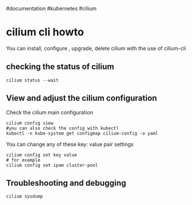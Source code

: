 #documentation #kubernetes #cilium 
# cilium cli howto
You can install, configure , upgrade, delete cilium with the use of cilium-cli

## checking the status of cilium
```
cilium status --wait
```

## View and adjust the cilium configuration
Check the cilium main configuration
```
cilium config view
#you can also check the config with kubectl
kubectl -n kube-system get configmap cilium-config -o yaml
```

You can change any of these key: value pair settings
```
cilium config set key value
# for example
cilium config set ipam cluster-pool
```




## Troubleshooting and debugging
```
cilium sysdump
```
